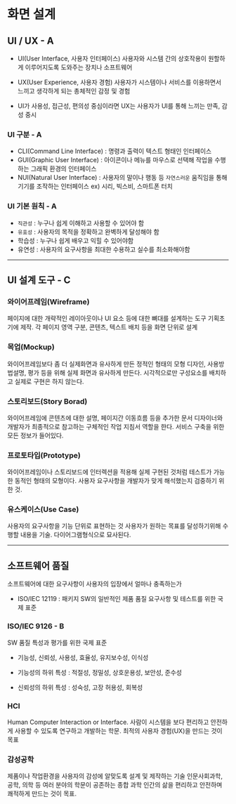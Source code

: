 # 화면 설계
## UI / UX - A
* UI(User Interface, 사용자 인터페이스)
사용자와 시스템 간의 상호작용이 원할하게 이루어지도록 도와주는 장치나 소프트웨어

* UX(User Experience, 사용자 경험)
사용자가 시스템이나 서비스를 이용하면서 느끼고 생각하게 되는 총체적인 감정 및 경험

* UI가 사용성, 접근성, 편의성 중심이라면 UX는 사용자가 UI를 통해 느끼는 만족, 감성 중시

### UI 구분 - A
* CLI(Command Line Interface) : 명령과 출력이 텍스트 형태인 인터페이스
* GUI(Graphic User Interface) : 아이콘이나 메뉴를 마우스로 선택해 작업을 수행하는 그래픽 환경의 인터페이스
* NUI(Natural User Interface) : 사용자의 말이나 행동 등 `자연스러운` 움직임을 통해 기기를 조작하는 인터페이스 ex) 시리, 빅스비, 스마트폰 터치

### UI 기본 원칙 - A
* `직관성` : 누구나 쉽게 이해하고 사용할 수 있어야 함
* `유효성` : 사용자의 목적을 정확하고 완벽하게 달성해야 함
* 학습성 : 누구나 쉽게 배우고 익힐 수 있어야함
* 유연성 : 사용자의 요구사항을 최대한 수용하고 실수를 최소화해야함

***

## UI 설계 도구 - C
### 와이어프레임(Wireframe)
페이지에 대한 개략적인 레이아웃이나 UI 요소 등에 대한 뼈대를 설계하는 도구
기획초기에 제작. 각 페이지 영역 구분, 콘텐츠, 텍스트 배치 등을 화면 단위로 설계

### 목업(Mockup)
와이어프레임보다 좀 더 실제화면과 유사하게 만든 정적인 형태의 모형
디자인, 사용방법설명, 평가 등을 위해 실제 화면과 유사하게 만든다.
시각적으로만 구성요소를 배치하고 실제로 구현은 하지 않는다.

### 스토리보드(Story Borad)
와이어프레임에 콘텐츠에 대한 설명, 페이지간 이동흐름 등을 추가한 문서
디자이너와 개발자가 최종적으로 참고하는 구체적인 작업 지침서 역할을 한다.
서비스 구축을 위한 모든 정보가 들어있다.

### 프로토타입(Prototype)
와이어프레임이나 스토리보드에 인터렉션을 적용해 실제 구현된 것처럼 테스트가 가능한 동적인 형태의 모형이다.
사용자 요구사항을 개발자가 맞게 해석했는지 검중하기 위한 것.

### 유스케이스(Use Case)
사용자의 요구사항을 기능 단위로 표현하는 것
사용자가 원하는 목표를 달성하기위해 수행할 내용을 기술. 다이어그램형식으로 묘사된다.

***
## 소프트웨어 품질
소프트웨어에 대한 요구사항이 사용자의 입장에서 얼마나 충족하는가
* ISO/IEC 12119 : 패키지 SW의 일반적인 제품 품질 요구사항 및 테스트를 위한 국제 표준

### ISO/IEC 9126 - B
SW 품질 특성과 평가를 위한 국제 표준
* 기능성, 신뢰성, 사용성, 효율성, 유지보수성, 이식성

* 기능성의 하위 특성 : 적절성, 정밀성, 상호운용성, 보안성, 준수성
* 신뢰성의 하위 특성 : 성숙성, 고장 허용성, 회복성

### HCI
Human Computer Interaction or Interface.
사람이 시스템을 보다 편리하고 안전하게 사용할 수 있도록 연구하고 개발하는 학문.
최적의 사용자 경험(UX)을 만드는 것이 목표

### 감성공학
제품이나 작업환경을 사용자의 감성에 알맞도록 설계 및 제작하는 기술
인문사회과학, 공학, 의학 등 여러 분야의 학문이 공존하는 종합 과학
인간의 삶을 편리하고 안전하며 쾌적하게 만드는 것이 목표.


